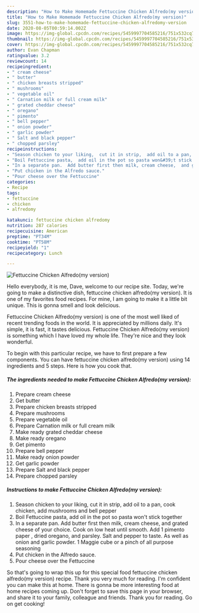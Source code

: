 ```yaml
---
description: "How to Make Homemade Fettuccine Chicken Alfredo(my version)"
title: "How to Make Homemade Fettuccine Chicken Alfredo(my version)"
slug: 3551-how-to-make-homemade-fettuccine-chicken-alfredomy-version
date: 2020-08-05T00:59:14.002Z
image: https://img-global.cpcdn.com/recipes/5459997704585216/751x532cq70/fettuccine-chicken-alfredomy-version-recipe-main-photo.jpg
thumbnail: https://img-global.cpcdn.com/recipes/5459997704585216/751x532cq70/fettuccine-chicken-alfredomy-version-recipe-main-photo.jpg
cover: https://img-global.cpcdn.com/recipes/5459997704585216/751x532cq70/fettuccine-chicken-alfredomy-version-recipe-main-photo.jpg
author: Evan Chapman
ratingvalue: 3.2
reviewcount: 14
recipeingredient:
- " cream cheese"
- " butter"
- " chicken breasts stripped"
- " mushrooms"
- " vegetable oil"
- " Carnation milk or full cream milk"
- " grated cheddar cheese"
- " oregano"
- " pimento"
- " bell pepper"
- " onion powder"
- " garlic powder"
- " Salt and black pepper"
- " chopped parsley"
recipeinstructions:
- "Season chicken to your liking,  cut it in strip,  add oil to a pan,  cook chicken,  add mushrooms  and bell pepper"
- "Boil Fettuccine pasta,  add oil in the pot so pasta won&#39;t stick together"
- "In a separate pan.  Add butter first then milk, cream cheese,  and grated cheese of your choice.   Cook on low heat until smooth.  Add 1 pimento paper ,  dried oregano,  and parsley. Salt and pepper to taste.  As well as onion and garlic powder. 1 Maggie cube or a pinch of all purpose seasoning"
- "Put chicken in the Alfredo sauce."
- "Pour cheese over the Fettuccine"
categories:
- Recipe
tags:
- fettuccine
- chicken
- alfredomy

katakunci: fettuccine chicken alfredomy 
nutrition: 287 calories
recipecuisine: American
preptime: "PT34M"
cooktime: "PT58M"
recipeyield: "1"
recipecategory: Lunch

---
```



![Fettuccine Chicken Alfredo(my version)](https://img-global.cpcdn.com/recipes/5459997704585216/751x532cq70/fettuccine-chicken-alfredomy-version-recipe-main-photo.jpg)

Hello everybody, it is me, Dave, welcome to our recipe site. Today, we're going to make a distinctive dish, fettuccine chicken alfredo(my version). It is one of my favorites food recipes. For mine, I am going to make it a little bit unique. This is gonna smell and look delicious.

Fettuccine Chicken Alfredo(my version) is one of the most well liked of recent trending foods in the world. It is appreciated by millions daily. It's simple, it is fast, it tastes delicious. Fettuccine Chicken Alfredo(my version) is something which I have loved my whole life. They're nice and they look wonderful.




To begin with this particular recipe, we have to first prepare a few components. You can have fettuccine chicken alfredo(my version) using 14 ingredients and 5 steps. Here is how you cook that.

<!--inarticleads1-->

##### The ingredients needed to make Fettuccine Chicken Alfredo(my version):

1. Prepare  cream cheese
1. Get  butter
1. Prepare  chicken breasts stripped
1. Prepare  mushrooms
1. Prepare  vegetable oil
1. Prepare  Carnation milk or full cream milk
1. Make ready  grated cheddar cheese
1. Make ready  oregano
1. Get  pimento
1. Prepare  bell pepper
1. Make ready  onion powder
1. Get  garlic powder
1. Prepare  Salt and black pepper
1. Prepare  chopped parsley




<!--inarticleads2-->

##### Instructions to make Fettuccine Chicken Alfredo(my version):

1. Season chicken to your liking,  cut it in strip,  add oil to a pan,  cook chicken,  add mushrooms  and bell pepper
1. Boil Fettuccine pasta,  add oil in the pot so pasta won&#39;t stick together
1. In a separate pan.  Add butter first then milk, cream cheese,  and grated cheese of your choice.   Cook on low heat until smooth.  Add 1 pimento paper ,  dried oregano,  and parsley. Salt and pepper to taste.  As well as onion and garlic powder. 1 Maggie cube or a pinch of all purpose seasoning
1. Put chicken in the Alfredo sauce.
1. Pour cheese over the Fettuccine




So that's going to wrap this up for this special food fettuccine chicken alfredo(my version) recipe. Thank you very much for reading. I'm confident you can make this at home. There is gonna be more interesting food at home recipes coming up. Don't forget to save this page in your browser, and share it to your family, colleague and friends. Thank you for reading. Go on get cooking!
